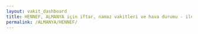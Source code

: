```yaml
---
layout: vakit_dashboard
title: HENNEF, ALMANYA için iftar, namaz vakitleri ve hava durumu - ilçe/eyalet seç
permalink: /ALMANYA/HENNEF/
---
```


<script type="text/javascript">
  var GLOBAL_COUNTRY = 'ALMANYA';
  var GLOBAL_CITY = 'HENNEF';
  var GLOBAL_STATE = '';
  var lat = 72;
  var lon = 21;
</script>
